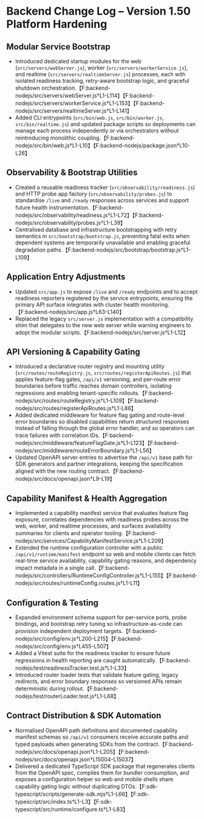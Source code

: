 # Backend Change Log – Version 1.50 Platform Hardening

## Modular Service Bootstrap
- Introduced dedicated startup modules for the web (`src/servers/webServer.js`), worker (`src/servers/workerService.js`), and realtime (`src/servers/realtimeServer.js`) processes, each with isolated readiness tracking, retry-aware bootstrap logic, and graceful shutdown orchestration.【F:backend-nodejs/src/servers/webServer.js†L1-L114】【F:backend-nodejs/src/servers/workerService.js†L1-L153】【F:backend-nodejs/src/servers/realtimeServer.js†L1-L141】
- Added CLI entrypoints (`src/bin/web.js`, `src/bin/worker.js`, `src/bin/realtime.js`) and updated package scripts so deployments can manage each process independently or via orchestrators without reintroducing monolithic coupling.【F:backend-nodejs/src/bin/web.js†L1-L10】【F:backend-nodejs/package.json†L10-L26】

## Observability & Bootstrap Utilities
- Created a reusable readiness tracker (`src/observability/readiness.js`) and HTTP probe app factory (`src/observability/probes.js`) to standardise `/live` and `/ready` responses across services and support future health instrumentation.【F:backend-nodejs/src/observability/readiness.js†L1-L72】【F:backend-nodejs/src/observability/probes.js†L1-L39】
- Centralised database and infrastructure bootstrapping with retry semantics in `src/bootstrap/bootstrap.js`, preventing fatal exits when dependent systems are temporarily unavailable and enabling graceful degradation paths.【F:backend-nodejs/src/bootstrap/bootstrap.js†L1-L109】

## Application Entry Adjustments
- Updated `src/app.js` to expose `/live` and `/ready` endpoints and to accept readiness reporters registered by the service entrypoints, ensuring the primary API surface integrates with cluster health monitoring.【F:backend-nodejs/src/app.js†L63-L140】
- Replaced the legacy `src/server.js` implementation with a compatibility shim that delegates to the new web server while warning engineers to adopt the modular scripts.【F:backend-nodejs/src/server.js†L1-L12】

## API Versioning & Capability Gating
- Introduced a declarative router registry and mounting utility (`src/routes/routeRegistry.js`, `src/routes/registerApiRoutes.js`) that applies feature-flag gates, `/api/v1` versioning, and per-route error boundaries before traffic reaches domain controllers, isolating regressions and enabling tenant-specific rollouts.【F:backend-nodejs/src/routes/routeRegistry.js†L1-L109】【F:backend-nodejs/src/routes/registerApiRoutes.js†L1-L86】
- Added dedicated middleware for feature flag gating and route-level error boundaries so disabled capabilities return structured responses instead of falling through the global error handler, and so operators can trace failures with correlation IDs.【F:backend-nodejs/src/middleware/featureFlagGate.js†L1-L123】【F:backend-nodejs/src/middleware/routeErrorBoundary.js†L1-L56】
- Updated OpenAPI server entries to advertise the `/api/v1` base path for SDK generators and partner integrations, keeping the specification aligned with the new routing contract.【F:backend-nodejs/src/docs/openapi.json†L9-L19】

## Capability Manifest & Health Aggregation
- Implemented a capability manifest service that evaluates feature flag exposure, correlates dependencies with readiness probes across the web, worker, and realtime processes, and surfaces availability summaries for clients and operator tooling.【F:backend-nodejs/src/services/CapabilityManifestService.js†L1-L209】
- Extended the runtime configuration controller with a public `/api/v1/runtime/manifest` endpoint so web and mobile clients can fetch real-time service availability, capability gating reasons, and dependency impact metadata in a single call.【F:backend-nodejs/src/controllers/RuntimeConfigController.js†L1-L155】【F:backend-nodejs/src/routes/runtimeConfig.routes.js†L1-L11】

## Configuration & Testing
- Expanded environment schema support for per-service ports, probe bindings, and bootstrap retry tuning so infrastructure-as-code can provision independent deployment targets.【F:backend-nodejs/src/config/env.js†L200-L215】【F:backend-nodejs/src/config/env.js†L455-L507】
- Added a Vitest suite for the readiness tracker to ensure future regressions in health reporting are caught automatically.【F:backend-nodejs/test/readinessTracker.test.js†L1-L33】
- Introduced router loader tests that validate feature gating, legacy redirects, and error boundary responses so versioned APIs remain deterministic during rollout.【F:backend-nodejs/test/routerLoader.test.js†L1-L68】

## Contract Distribution & SDK Automation
- Normalised OpenAPI path definitions and documented capability manifest schemas so `/api/v1` consumers receive accurate paths and typed payloads when generating SDKs from the contract.【F:backend-nodejs/src/docs/openapi.json†L1-L205】【F:backend-nodejs/src/docs/openapi.json†L15004-L15037】
- Delivered a dedicated TypeScript SDK package that regenerates clients from the OpenAPI spec, compiles them for bundler consumption, and exposes a configuration helper so web and mobile shells share capability gating logic without duplicating DTOs.【F:sdk-typescript/scripts/generate-sdk.mjs†L1-L66】【F:sdk-typescript/src/index.ts†L1-L3】【F:sdk-typescript/src/runtime/configure.ts†L1-L83】
